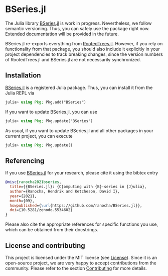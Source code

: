 # BSeries.jl

The Julia library
[BSeries.jl](https://github.com/ranocha/BSeries.jl)
is work in progress. Nevertheless, we follow semantic versioning. Thus, you can
safely use the package right now. Extended documentation will be provided in the
future.

BSeries.jl re-exports everything from
[RootedTrees.jl](https://github.com/SciML/RootedTrees.jl).
However, if you rely on functionality from that package,
you should also include it explicitly in your project dependencies
to track breaking changes, since the version numbers of RootedTrees.jl
and BSeries.jl are not necessarily synchronized.


## Installation

[BSeries.jl](https://github.com/ranocha/BSeries.jl)
is a registered Julia package. Thus, you can install it from the Julia REPL via
```julia
julia> using Pkg; Pkg.add("BSeries")
```

If you want to update BSeries.jl, you can use
```julia
julia> using Pkg; Pkg.update("BSeries")
```
As usual, if you want to update BSeries.jl and all other
packages in your current project, you can execute
```julia
julia> using Pkg; Pkg.update()
```


## Referencing

If you use
[BSeries.jl](https://github.com/ranocha/BSeries.jl)
for your research, please cite it using the bibtex entry
```bibtex
@misc{ranocha2021bseries,
  title={{BSeries.jl}: {C}omputing with {B}-series in {J}ulia},
  author={Ranocha, Hendrik and Ketcheson, David I},
  year={2021},
  month={09},
  howpublished={\url{https://github.com/ranocha/BSeries.jl}},
  doi={10.5281/zenodo.5534602}
}
```
Please also cite the appropriate references for specific functions you use,
which can be obtained from their docstrings.


## License and contributing

This project is licensed under the MIT license (see [License](@ref)).
Since it is an open-source project, we are very happy to accept contributions
from the community. Please refer to the section [Contributing](@ref) for more
details.
